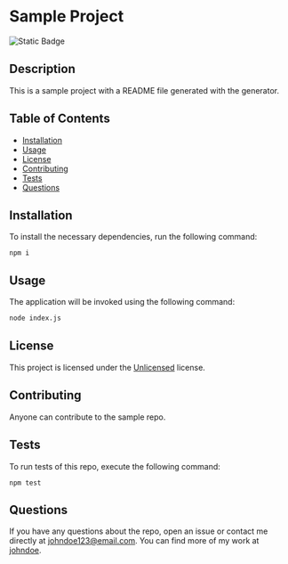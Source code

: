 # Sample Project

  ![Static Badge](https://img.shields.io/badge/license-Unlicensed-blue)

## Description

This is a sample project with a README file generated with the generator.

## Table of Contents
  - [Installation](#installation)
  - [Usage](#usage)
  - [License](#license)
  - [Contributing](#contributing)
  - [Tests](#tests)
  - [Questions](#questions)

## Installation
  To install the necessary dependencies, run the following command:
  ```
  npm i
  ```

## Usage

The application will be invoked using the following command:

```bash
node index.js
```


## License

This project is licensed under the [Unlicensed](https://choosealicense.com/licenses/Unlicensed/) license.


## Contributing
  Anyone can contribute to the sample repo.

## Tests
 To run tests of this repo, execute the following command:
  ```
  npm test
  ```

  
  ## Questions
  If you have any questions about the repo, open an issue or contact me directly at [johndoe123@email.com](mailto:johndoe123@email.com).
  You can find more of my work at [johndoe](https://github.com/johndoe).
